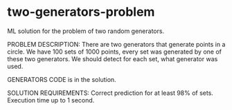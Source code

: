 # two-generators-problem
ML solution for the problem of two random generators.

PROBLEM DESCRIPTION:
There are two generators that generate points in a circle. We have 100 sets of 1000 points, every set was generated by one of these two generators. 
We should detect for each set, what generator was used.

GENERATORS CODE is in the solution.

SOLUTION REQUIREMENTS:
Correct prediction for at least 98% of sets.
Execution time up to 1 second.
